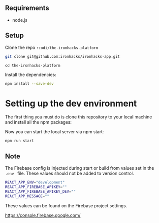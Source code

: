 
## Requirements

- node.js

## Setup

Clone the repo `rcodi/the-ironhacks-platform`

```sh
git clone git@github.com:ironhacks/ironhacks-app.git
```

```
cd the-ironhacks-platform
```

Install the dependencies:

```sh
npm install --save-dev
```

# Setting up the dev environment

The first thing you must do is clone this repository to your local machine and install all the npm packages:

Now you can start the local server via npm start:

```bash
npm run start
```


## Note

The Firebase config is injected during start or build from values set in the `.env ` file. These values should not be added to version control. 

```sh
REACT_APP_ENV="development"
REACT_APP_FIREBASE_APIKEY=""
REACT_APP_FIREBASE_APIKEY_DEV=""
REACT_APP_MESSAGE=""
```

These values can be found on the Firebase project settings.

https://console.firebase.google.com/
